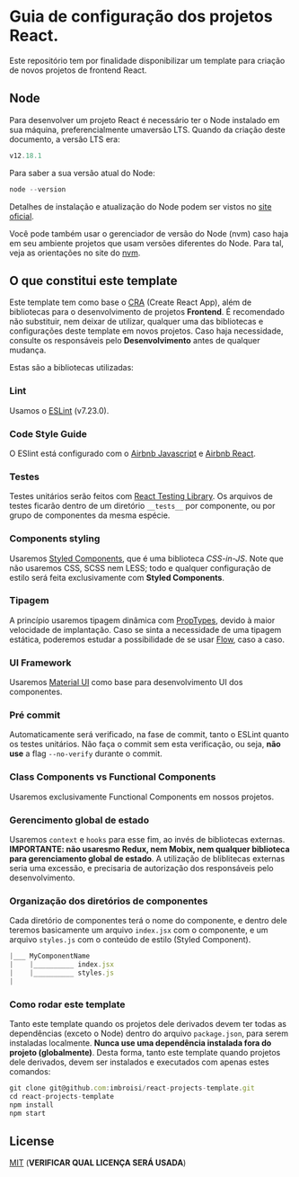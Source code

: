 # Guia de configuração dos projetos React.

Este repositório tem por finalidade disponibilizar um template para criação de novos projetos de frontend React.

## Node
Para desenvolver um projeto React é necessário ter o Node instalado em sua máquina, preferencialmente umaversão LTS. Quando da criação deste documento, a versão LTS era:
```javascript
v12.18.1
```
Para saber a sua versão atual do Node:
```javascript
node --version
```
Detalhes de instalação e atualização do Node podem ser vistos no [site oficial](https://nodejs.org).


Você pode também usar o gerenciador de versão do Node (nvm) caso haja em seu ambiente projetos que usam versões diferentes do Node. Para tal, veja as orientações no site do [nvm](https://github.com/nvm-sh/nvm).

## O que constitui este template
Este template tem como base o [CRA](https://create-react-app.dev/) (Create React App), além de bibliotecas para o desenvolvimento de projetos **Frontend**. É recomendado não substituir, nem deixar de utilizar, qualquer uma das bibliotecas e configurações deste template em novos projetos. Caso haja necessidade, consulte os responsáveis pelo **Desenvolvimento** antes de qualquer mudança.

Estas são a bibliotecas utilizadas:
### Lint
Usamos o [ESLint](https://eslint.org/) (v7.23.0).

### Code Style Guide
O ESlint está configurado com o [Airbnb Javascript](https://github.com/airbnb/javascript) e [Airbnb React](https://github.com/airbnb/javascript/tree/master/react).

### Testes
Testes unitários serão feitos com [React Testing Library](https://testing-library.com/). Os arquivos de testes ficarão dentro de um diretório `__tests__` por componente, ou por grupo de componentes da mesma espécie.

### Components styling
Usaremos [Styled Components](https://styled-components.com/), que é uma biblioteca *CSS-in-JS*. Note que não usaremos CSS, SCSS nem LESS; todo e qualquer configuração de estilo será feita exclusivamente com **Styled Components**.

### Tipagem
A princípio usaremos tipagem dinâmica com [PropTypes](https://www.npmjs.com/package/prop-types), devido à maior velocidade de implantação. Caso se sinta a necessidade de uma tipagem estática, poderemos estudar a possibilidade de se usar [Flow](https://flow.org/en/docs/react/), caso a caso.

### UI Framework
Usaremos [Material UI](https://material-ui.com/) como base para desenvolvimento UI dos componentes.

### Pré commit
Automaticamente será verificado, na fase de commit, tanto o ESLint quanto os testes unitários. Não faça o commit sem esta verificação, ou seja, **não use** a flag `--no-verify` durante o commit.

### Class Components vs Functional Components
Usaremos exclusivamente Functional Components em nossos projetos.

### Gerencimento global de estado
Usaremos `context` e `hooks` para esse fim, ao invés de bibliotecas externas. **IMPORTANTE: não usaresmo Redux, nem Mobix, nem qualquer biblioteca para gerenciamento global de estado**. A utilização de bliblitecas externas seria uma excessão, e precisaria de autorização dos responsáveis pelo desenvolvimento.

### Organização dos diretórios de componentes
Cada diretório de componentes terá o nome do componente, e dentro dele teremos basicamente um arquivo `index.jsx` com o componente, e um arquivo `styles.js` com o conteúdo de estilo (Styled Component).
```javascript
|___ MyComponentName
|    |__________ index.jsx
|    |__________ styles.js
|
```

### Como rodar este template
Tanto este template quando os projetos dele derivados devem ter todas as dependências (exceto o Node) dentro do arquivo `package.json`, para serem instaladas localmente. **Nunca use uma dependência instalada fora do projeto (globalmente)**.
Desta forma, tanto este template quando projetos dele derivados, devem ser instalados e executados com apenas estes comandos:
```javascript
git clone git@github.com:imbroisi/react-projects-template.git
cd react-projects-template
npm install
npm start
```

## License
[MIT](https://choosealicense.com/licenses/mit/) (**VERIFICAR QUAL LICENÇA SERÁ USADA**)

